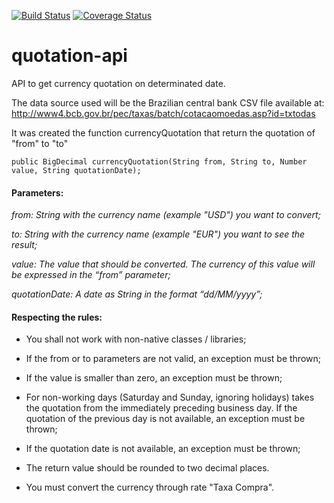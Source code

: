 [![Build Status](https://travis-ci.org/arturschuch/quotation-api.svg?branch=master)](https://travis-ci.org/arturschuch/quotation-api)
[![Coverage Status](https://coveralls.io/repos/github/arturschuch/quotation-api/badge.svg?branch=master)](https://coveralls.io/github/arturschuch/quotation-api?branch=master)

# quotation-api

API to get currency quotation on determinated date.

The data source used will be the Brazilian central bank CSV file available at:
http://www4.bcb.gov.br/pec/taxas/batch/cotacaomoedas.asp?id=txtodas

It was created the function currencyQuotation that return the quotation of "from" to "to" 

```
public BigDecimal currencyQuotation(String from, String to, Number value, String quotationDate);
```

#### Parameters: 

_from: String with the currency name (example "USD") you want to convert;_

_to: String with the currency name (example "EUR") you want to see the result;_

_value: The value that should be converted. The currency of this value will be expressed in the “from” parameter;_

_quotationDate: A date as String in the format “dd/MM/yyyy”;_

#### Respecting the rules:

* You shall not work with non-native classes / libraries;

* If the from or to parameters are not valid, an exception must be thrown;

* If the value is smaller than zero, an exception must be thrown;

* For non-working days (Saturday and Sunday, ignoring holidays) takes the quotation from the immediately preceding business day. If the quotation of the previous day is not available, an exception must be thrown;

* If the quotation date is not available, an exception must be thrown;

* The return value should be rounded to two decimal places.

* You must convert the currency through rate "Taxa Compra".
